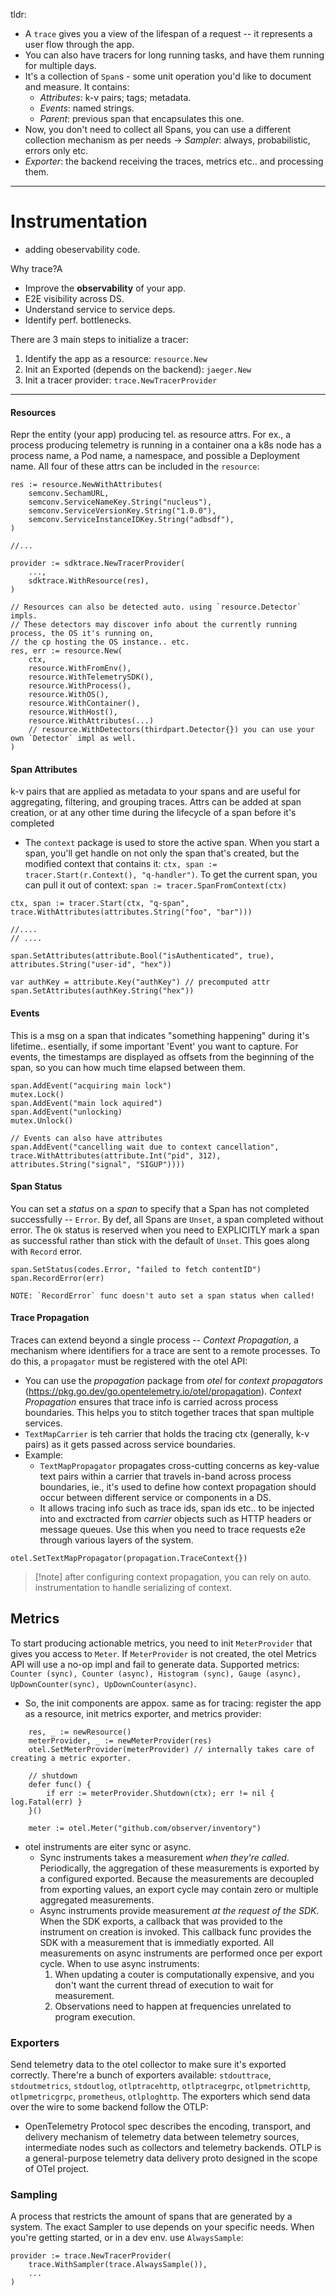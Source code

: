 tldr:
- A `trace` gives you a view of the lifespan of a request -- it represents a user flow through the app. 
- You can also have tracers for long running tasks, and have them running for multiple days.
- It's a collection of `Span`s - some unit operation you'd like to document and measure. It contains:
	- _Attributes_: k-v pairs; tags; metadata.
	- _Events_: named strings.
	- _Parent_: previous span that encapsulates this one.
- Now, you don't need to collect all Spans, you can use a different collection mechanism as per needs -> _Sampler_: always, probabilistic, errors only etc.
- _Exporter_: the backend receiving the traces, metrics etc.. and processing them.

---
# Instrumentation
- adding obeservability code.

Why trace?A
- Improve the **observability** of your app.
- E2E visibility across DS.
- Understand service to service deps.
- Identify perf. bottlenecks.

There are 3 main steps to initialize a tracer:
1. Identify the app as a resource: `resource.New`
2. Init an Exported (depends on the backend): `jaeger.New`
3. Init a tracer provider: `trace.NewTracerProvider`

---

#### Resources
Repr the entity (your app) producing tel. as resource attrs. For ex., a process producing telemetry is running in a container ona a k8s node has a process name, a Pod name, a namespace, and possible a Deployment name. All four of these attrs can be included in the `resource`:
```
res := resource.NewWithAttributes(
	semconv.SechamURL,
	semconv.ServiceNameKey.String("nucleus"),
	semconv.ServiceVersionKey.String("1.0.0"),
	semconv.ServiceInstanceIDKey.String("adbsdf"),
)

//...

provider := sdktrace.NewTracerProvider(
	...,
	sdktrace.WithResource(res),
)

// Resources can also be detected auto. using `resource.Detector` impls.
// These detectors may discover info about the currently running process, the OS it's running on, 
// the cp hosting the OS instance.. etc.
res, err := resource.New(
	ctx,
	resource.WithFromEnv(),
	resource.WithTelemetrySDK(),
	resource.WithProcess(),
	resource.WithOS(),
	resource.WithContainer(),
	resource.WithHost(),
	resource.WithAttributes(...)
	// resource.WithDetectors(thirdpart.Detector{})	you can use your own `Detector` impl as well.
)
```
#### Span Attributes
k-v pairs that are applied as metadata to your spans and are useful for aggregating, filtering, and grouping traces. Attrs can be added at span creation, or at any other time during the lifecycle of a span before it's completed
-  The `context` package is used to store the active span. When you start a span, you'll get handle on not only the span that's created, but the modified context that contains it: `ctx, span := tracer.Start(r.Context(), "q-handler")`. To get the current span, you can pull it out of context: `span := tracer.SpanFromContext(ctx)`
```
ctx, span := tracer.Start(ctx, "q-span", trace.WithAttributes(attributes.String("foo", "bar")))

//....
// ....

span.SetAttributes(attribute.Bool("isAuthenticated", true), attributes.String("user-id", "hex"))

var authKey = attribute.Key("authKey") // precomputed attr
span.SetAttributes(authKey.String("hex"))
```

#### Events
This is a msg on a span that indicates "something happening" during it's lifetime.. esentially, if some important 'Event' you want to capture. For events, the timestamps are displayed as offsets from the beginning of the span, so you can how much time elapsed between them.
```
span.AddEvent("acquiring main lock")
mutex.Lock()
span.AddEvent("main lock aquired")
span.AddEvent("unlocking)
mutex.Unlock()

// Events can also have attributes
span.AddEvent("cancelling wait due to context cancellation", trace.WithAttributes(attribute.Int("pid", 312), attributes.String("signal", "SIGUP"))))
```


#### Span Status
You can set a _status_ on a _span_ to specify that a Span has not completed successfully -- `Error`. By def, all Spans are `Unset`, a span completed without error. The `Ok` status is reserved when you need to EXPLICITLY mark a span as successful rather than stick with the default of `Unset`.  This goes along with `Record` error.
```
span.SetStatus(codes.Error, "failed to fetch contentID")
span.RecordError(err)

NOTE: `RecordError` func doesn't auto set a span status when called!
```


#### Trace Propagation
Traces can extend beyond a single process -- _Context Propagation_, a mechanism where identifiers for a trace are sent to a remote processes. To do this, a `propagator` must be registered with the otel API:
- You can use the _propagation_ package from _otel_ for _context propagators_ (https://pkg.go.dev/go.opentelemetry.io/otel/propagation). _Context Propagation_ ensures that trace info is carried across process boundaries. This helps you to stitch together traces that span multiple services.
- `TextMapCarrier` is teh carrier that holds the tracing ctx (generally, k-v pairs) as it gets passed across service boundaries.
- Example:
	- `TextMapPropagator` propagates cross-cutting concerns as key-value text pairs within a carrier that travels in-band across process boundaries, ie., it's used to define how context propagation should occur between different service or components in a DS. 
	- It allows tracing info such as trace ids, span ids etc.. to be injected into and exctracted from _carrier_ objects such as HTTP headers or message queues.
Use this when you need to trace requests e2e through various layers of the system.
```
otel.SetTextMapPropagator(propagation.TraceContext{})
```
>[!note] after configuring context propagation, you can rely on auto. instrumentation to handle serializing of context.


## Metrics
To start producing actionable metrics, you need to init `MeterProvider` that gives you access to `Meter`. If `MeterProvider` is not created, the otel Metrics API will use a no-op impl and fail to generate data. 
Supported metrics: `Counter (sync), Counter (async), Histogram (sync), Gauge (async), UpDownCounter(sync), UpDownCounter(async)`.
- So, the init components are appox. same as for tracing: register the app as a resource, init metrics exporter, and metrics provider:
```
	res, _ := newResource()
	meterProvider, _ := newMeterProvider(res)
	otel.SetMeterProvider(meterProvider) // internally takes care of creating a metric exporter.

	// shutdown
	defer func() {
		if err := meterProvider.Shutdown(ctx); err != nil { log.Fatal(err) }	
	}()

	meter := otel.Meter("github.com/observer/inventory")
```

- otel instruments are eiter sync or async.
	- Sync instruments takes a measurement _when they're called_. Periodically, the aggregation of these measurements is exported by a configured exported. Because the measurements are decoupled from exporting values, an export cycle may contain zero or multiple aggregated measurements.
	- Async instruments provide measurement _at the request of the SDK_. When the SDK exports, a callback that was provided to the instrument on creation is invoked. This callback func provides the SDK with a measurement that is immediatly exported. All measurements on async instruments are performed once per export cycle. When to use async instruments:
		1. When updating a couter is computationally expensive, and you don't want the current thread of execution to wait for measurement.
		2. Observations need to happen at frequencies unrelated to program execution.

### Exporters
Send telemetry data to the otel collector to make sure it's exported correctly. There're a bunch of exporters available: `stdouttrace`, `stdoutmetrics`, `stdoutlog`, `otlptracehttp`, `otlptracegrpc`, `otlpmetrichttp`, `otlpmetricgrpc`, `prometheus`, `otlploghttp`. The exporters which send data over the wire to some backend follow the OTLP:
- OpenTelemetry Protocol spec describes the encoding, transport, and delivery mechanism of telemetry data between telemetry sources, intermediate nodes such as collectors and telemetry backends. OTLP is a general-purpose telemetry data delivery proto designed in the scope of OTel project.

### Sampling
A process that restricts the amount of spans  that are generated by a system. The exact Sampler to use depends on your specific needs.  When you're getting started, or in a dev env. use `AlwaysSample`:
```
provider := trace.NewTracerProvider(
	trace.WithSampler(trace.AlwaysSample()),
	...
)
```